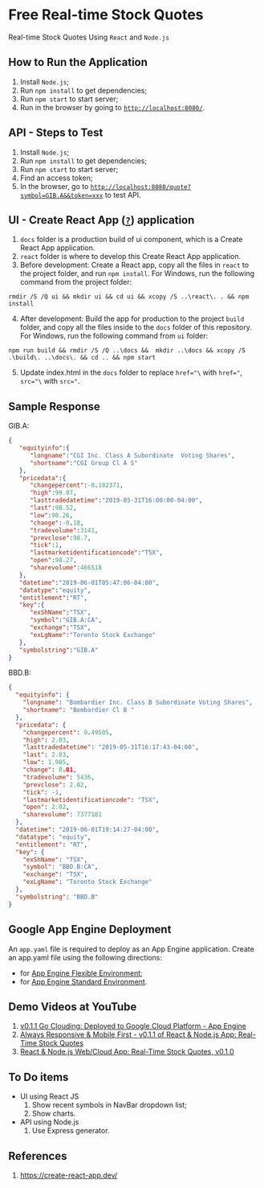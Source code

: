 # Free Real-time Stock Quotes
Real-time Stock Quotes Using `React` and `Node.js`

## How to Run the Application
1. Install `Node.js`;
2. Run `npm install` to get dependencies;
3. Run `npm start` to start server;
4. Run in the browser by going to [`http://localhost:8080/`](http://localhost:8080/).

## API - Steps to Test
1. Install `Node.js`;
2. Run `npm install` to get dependencies;
3. Run `npm start` to start server;
4. Find an access token;
5. In the browser, go to [`http://localhost:8080/quote?symbol=GIB.A&&token=xxx`](http://localhost:8080/quote?symbol=GIB.A&&token=xxx) to test API.

## UI - Create React App ([`?`](https://github.com/nitishdayal/cra_closer_look)) application 
1. `docs` folder is a production build of ui component, which is a Create React App application.
2. `react` folder is where to develop this Create React App application.
3. Before development: Create a React app, copy all the files in `react` to the project folder, and run `npm install`.
For Windows, run the following command from the project folder:
```
rmdir /S /Q ui && mkdir ui && cd ui && xcopy /S ..\react\. . && npm install
```
4. After development: Build the app for production to the project `build` folder, and copy all the files inside to the `docs` folder of this repository.
For Windows, run the following command from `ui` folder:
```
npm run build && rmdir /S /Q ..\docs &&  mkdir ..\docs && xcopy /S .\build\. ..\docs\. && cd .. && npm start
```
5. Update index.html in the `docs` folder to replace `href="\` with `href="`, `src="\` with `src="`.

## Sample Response
GIB.A:
```json
{
   "equityinfo":{
      "longname":"CGI Inc. Class A Subordinate  Voting Shares",
      "shortname":"CGI Group Cl A S"
   },
   "pricedata":{
      "changepercent":-0.182371,
      "high":99.07,
      "lasttradedatetime":"2019-05-31T16:00:00-04:00",
      "last":98.52,
      "low":98.26,
      "change":-0.18,
      "tradevolume":3141,
      "prevclose":98.7,
      "tick":1,
      "lastmarketidentificationcode":"TSX",
      "open":98.27,
      "sharevolume":466518
   },
   "datetime":"2019-06-01T05:47:06-04:00",
   "datatype":"equity",
   "entitlement":"RT",
   "key":{
      "exShName":"TSX",
      "symbol":"GIB.A:CA",
      "exchange":"TSX",
      "exLgName":"Toronto Stock Exchange"
   },
   "symbolstring":"GIB.A"
}
```
BBD.B:
```json
{
  "equityinfo": {
    "longname": "Bombardier Inc. Class B Subordinate Voting Shares",
    "shortname": "Bombardier Cl B "
  },
  "pricedata": {
    "changepercent": 0.49505,
    "high": 2.03,
    "lasttradedatetime": "2019-05-31T16:17:43-04:00",
    "last": 2.03,
    "low": 1.985,
    "change": 0.01,
    "tradevolume": 5436,
    "prevclose": 2.02,
    "tick": -1,
    "lastmarketidentificationcode": "TSX",
    "open": 2.02,
    "sharevolume": 7377181
  },
  "datetime": "2019-06-01T19:14:27-04:00",
  "datatype": "equity",
  "entitlement": "RT",
  "key": {
    "exShName": "TSX",
    "symbol": "BBD.B:CA",
    "exchange": "TSX",
    "exLgName": "Toronto Stock Exchange"
  },
  "symbolstring": "BBD.B"
}
  ```
## Google App Engine Deployment
An `app.yaml` file is required to deploy as an App Engine application. 
Create an app.yaml file using the following directions:
* for [App Engine Flexible Environment](https://cloud.google.com/appengine/docs/flexible/nodejs/configuring-your-app-with-app-yaml);
* for [App Engine Standard Environment](https://cloud.google.com/appengine/docs/standard/nodejs/config/appref).

## Demo Videos at YouTube
1. [v0.1.1 Go Clouding: Deployed to Google Cloud Platform - App Engine](https://youtu.be/VyDsbqdMsZA)
2. [Always Responsive & Mobile First - v0.1.1 of React & Node.js App: Real-Time Stock Quotes](https://youtu.be/bePuW3FE95o)
3. [React & Node.js Web/Cloud App: Real-Time Stock Quotes, v0.1.0](https://youtu.be/PAaxgxnC9U8) 

## To Do items
* UI using React JS
  1. Show recent symbols in NavBar dropdown list;
  2. Show charts.
* API using Node.js
  1. Use Express generator.
  
## References
1. https://create-react-app.dev/
